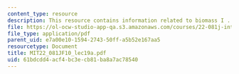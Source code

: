 ```yaml
---
content_type: resource
description: This resource contains information related to biomass I .
file: https://ol-ocw-studio-app-qa.s3.amazonaws.com/courses/22-081j-introduction-to-sustainable-energy-fall-2010/61bdcdd4acf4bc3ecb81ba8a7ac78540_MIT22_081JF10_lec19a.pdf
file_type: application/pdf
parent_uid: e7a00e10-1594-2743-50ff-a5b52e167aa5
resourcetype: Document
title: MIT22_081JF10_lec19a.pdf
uid: 61bdcdd4-acf4-bc3e-cb81-ba8a7ac78540
---
```


